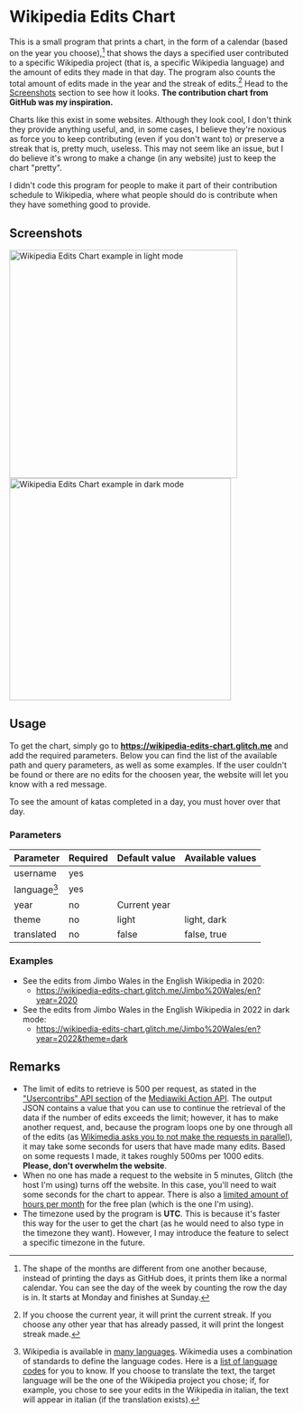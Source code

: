 # Wikipedia Edits Chart

This is a small program that prints a chart, in the form of a calendar (based
on the year you choose),[^1] that shows the days a specified user contributed to
a specific Wikipedia project (that is, a specific Wikipedia language) and the
amount of edits they made in that day. The program also counts the total
amount of edits made in the year and the streak of edits.[^2] Head to the
[Screenshots](#screenshots) section to see how it looks. **The contribution
chart from GitHub was my inspiration.**

Charts like this exist in some websites. Although they look cool, I don't think
they provide anything useful, and, in some cases, I believe they're noxious as
force you to keep contributing (even if you don't want to) or preserve a streak
that is, pretty much, useless. This may not seem like an issue, but I do believe
it's wrong to make a change (in any website) just to keep the chart "pretty".

I didn't code this program for people to make it part of their contribution schedule
to Wikipedia, where what people should do is contribute when they have something
good to provide.

## Screenshots

<a href="https://wikipedia-edits-chart.glitch.me/Jimbo%20Wales/en?year=2021"><img alt="Wikipedia Edits Chart example in light mode" src="https://user-images.githubusercontent.com/37962411/198012135-e72aa9fd-1035-44b7-bf74-3298720bf26f.png" title="In light mode" height="404"/></a>
<a href="https://wikipedia-edits-chart.glitch.me/Jimbo%20Wales/en?year=2022&theme=dark"><img alt="Wikipedia Edits Chart example in dark mode" src="https://user-images.githubusercontent.com/37962411/198012209-8b561a39-2841-4aad-a57a-61f42e23c13d.png" title="In dark mode" height="393"/></a>

## Usage

To get the chart, simply go to **https://wikipedia-edits-chart.glitch.me** and
add the required parameters. Below you can find the list of the available path
and query parameters, as well as some examples. If the user couldn't be found or
there are no edits for the choosen year, the website will let you know with a red
message.

To see the amount of katas completed in a day, you must hover over that day.

### Parameters

| Parameter          | Required | Default value    | Available values |
| ------------------ | -------- | ---------------- | ---------------- |
| username           | yes      |                  |                  |
| language[^3]       | yes      |                  |                  |
| year               | no       | Current year     |                  |
| theme              | no       | light            | light, dark      |
| translated         | no       | false            | false, true      |

### Examples

- See the edits from Jimbo Wales in the English Wikipedia in 2020:
    - https://wikipedia-edits-chart.glitch.me/Jimbo%20Wales/en?year=2020
- See the edits from Jimbo Wales in the English Wikipedia in 2022 in dark mode:
    - https://wikipedia-edits-chart.glitch.me/Jimbo%20Wales/en?year=2022&theme=dark

## Remarks

- The limit of edits to retrieve is 500 per request, as stated in the
["Usercontribs" API section](https://www.mediawiki.org/wiki/API:Usercontribs) of
the [Mediawiki Action API](https://www.mediawiki.org/wiki/API:Main_page).
The output JSON contains a value that you can use to continue the retrieval of
the data if the number of edits exceeds the limit; however, it has to make another
request, and, because the program loops one by one through all of the edits
(as [Wikimedia asks you to not make the requests in parallel](https://www.mediawiki.org/wiki/API:Etiquette)),
it may take some seconds for users that have made many edits. Based on some
requests I made, it takes roughly 500ms per 1000 edits. **Please, don't overwhelm
the website**.
- When no one has made a request to the website in 5 minutes, Glitch (the host
I'm using) turns off the website. In this case, you'll need to wait some seconds for
the chart to appear. There is also a [limited amount of hours per month](https://help.glitch.com/kb/article/17-technical-restrictions/)
for the free plan (which is the one I'm using).
- The timezone used by the program is **UTC**. This is because it's faster this way
for the user to get the chart (as he would need to also type in the timezone they
want). However, I may introduce the feature to select a specific timezone in the
future.

[^1]: The shape of the months are different from one another because, instead of
printing the days as GitHub does, it prints them like a normal calendar. You can
see the day of the week by counting the row the day is in. It starts at Monday and
finishes at Sunday.
[^2]: If you choose the current year, it will print the current streak. If you
choose any other year that has already passed, it will print the longest streak
made.
[^3]: Wikipedia is available in [many languages](https://meta.wikimedia.org/wiki/List_of_Wikipedias).
Wikimedia uses a combination of standards to define the language codes. Here is a
[list of language codes](https://en.wikipedia.org/wiki/List_of_ISO_639-1_codes) for you to know.
If you choose to translate the text, the target language will be the one of the
Wikipedia project you chose; if, for example, you chose to see your edits in the
Wikipedia in italian, the text will appear in italian (if the translation exists).
